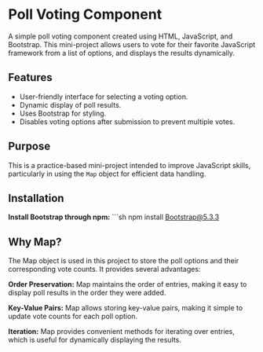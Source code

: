 # Poll Voting Component

A simple poll voting component created using HTML, JavaScript, and Bootstrap. This mini-project allows users to vote for their favorite JavaScript framework from a list of options, and displays the results dynamically.

## Features

- User-friendly interface for selecting a voting option.
- Dynamic display of poll results.
- Uses Bootstrap for styling.
- Disables voting options after submission to prevent multiple votes.

## Purpose

This is a practice-based mini-project intended to improve JavaScript skills, particularly in using the `Map` object for efficient data handling.

## Installation

**Install Bootstrap through npm:**
    ```sh
   npm install Bootstrap@5.3.3

## Why Map?

The Map object is used in this project to store the poll options and their corresponding vote counts. It provides several advantages:

**Order Preservation:** Map maintains the order of entries, making it easy to display poll results in the order they were added.

**Key-Value Pairs:** Map allows storing key-value pairs, making it simple to update vote counts for each poll option.

**Iteration:** Map provides convenient methods for iterating over entries, which is useful for dynamically displaying the results.
